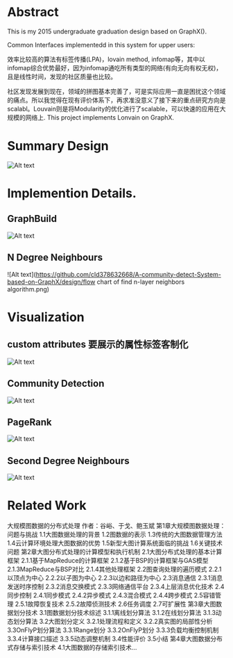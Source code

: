 # Abstract

This is my 2015 undergraduate graduation design based on GraphX().

Common Interfaces implementedd in this system for upper users:


效率比较高的算法有标签传播(LPA)，lovain method, infomap等，其中以infomap综合优势最好，因为infomap通吃所有类型的网络(有向无向有权无权)，且是线性时间，发现的社区质量也比较。


社区发现发展到现在，领域的拼图基本完善了，可是实际应用一直是困扰这个领域的痛点。所以我觉得在现有评价体系下，再求准没意义了接下来的重点研究方向是scalabl。Louvain则是将Modularity的优化进行了scalable，可以快速的应用在大规模的网络上. This project implements Lonvain on GraphX.

# Summary Design
![Alt text](https://github.com/cld378632668/A-community-detect-System-based-on-GraphX/raw/master/design/System_Architecture.png)


# Implemention Details.

## GraphBuild
![Alt text](https://github.com/cld378632668/A-community-detect-System-based-on-GraphX/design/GraphBuild_flow_chart.png)
## N Degree Neighbours
![Alt text](https://github.com/cld378632668/A-community-detect-System-based-on-GraphX/design/flow chart of find n-layer neighbors algorithm.png)



# Visualization

## custom attributes  要展示的属性标签客制化
![Alt text](https://github.com/cld378632668/A-community-detect-System-based-on-GraphX/raw/master/visualization/带有人物姓名和关系的图构建可视化结果.png)


## Community Detection
![Alt text](https://github.com/cld378632668/A-community-detect-System-based-on-GraphX/raw/master/visualization/顶点分组可视化结果.png)

## PageRank
![Alt text](https://github.com/cld378632668/A-community-detect-System-based-on-GraphX/raw/master/visualization/顶点重要程度可视化结果.png)


## Second Degree Neighbours
![Alt text](https://github.com/cld378632668/A-community-detect-System-based-on-GraphX/raw/master/visualization/节点邻居计算可视化结果.png)

# Related Work
大规模图数据的分布式处理 作者：谷峪、于戈、鲍玉斌
第1章大规模图数据处理： 问题与挑战
1.1大图数据处理的背景
1.2图数据的表示
1.3传统的大图数据管理方法
1.4云计算环境处理大图数据的优势
1.5新型大图计算系统面临的挑战
1.6关键技术问题
第2章大图分布式处理的计算模型和执行机制
2.1大图分布式处理的基本计算框架
2.1.1基于MapReduce的计算框架
2.1.2基于BSP的计算框架与GAS模型
2.1.3MapReduce与BSP对比
2.1.4其他处理框架
2.2图查询处理的遍历模式
2.2.1以顶点为中心
2.2.2以子图为中心
2.2.3以边和路径为中心
2.3消息通信
2.3.1消息发送时序控制
2.3.2消息交换模式
2.3.3网络通信平台
2.3.4上层消息优化技术
2.4同步控制
2.4.1同步模式
2.4.2异步模式
2.4.3混合模式
2.4.4跨步模式
2.5容错管理
2.5.1故障恢复技术
2.5.2故障侦测技术
2.6任务调度
2.7可扩展性
第3章大图数据划分技术
3.1图数据划分技术综述
3.1.1离线划分算法
3.1.2在线划分算法
3.1.3动态划分算法
3.2大图划分定义
3.2.1处理流程和定义
3.2.2真实图的局部性分析
3.3OnFlyP划分算法
3.3.1Range划分
3.3.2OnFlyP划分
3.3.3负载均衡控制机制
3.3.4计算接口描述
3.3.5动态调整机制
3.4性能评价
3.5小结
第4章大图数据分布式存储与索引技术
4.1大图数据的存储索引技术...


